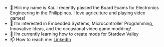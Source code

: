 - 👋 Hiiii my name is Kai. I recently passed the Board Exams for Electronics Engineering in the Philippines. I love agriculture and playing video games!
- 👀 I’m interested in Embedded Systems, Microcontroller Programming, Innovative Ideas, and the occasional video game modding!
- 🌱 I’m currently learning how to create mods for Stardew Valley
- 📫 How to reach me: [LinkedIn](https://www.linkedin.com/in/kristinevalderosa/)

<!---
DragonClawz/DragonClawz is a ✨ special ✨ repository because its `README.md` (this file) appears on your GitHub profile.
You can click the Preview link to take a look at your changes.
--->
